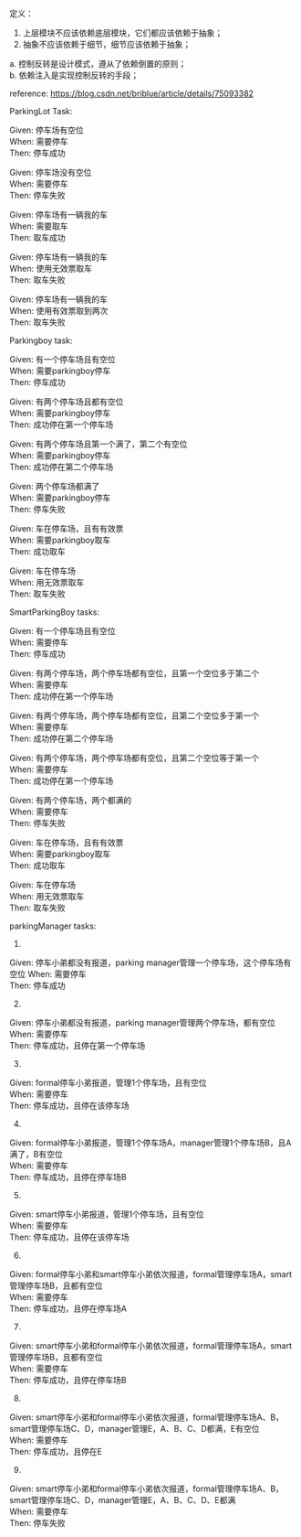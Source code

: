 定义：
1. 上层模块不应该依赖底层模块，它们都应该依赖于抽象；
2. 抽象不应该依赖于细节，细节应该依赖于抽象；

a. 控制反转是设计模式，遵从了依赖倒置的原则；  
b. 依赖注入是实现控制反转的手段；

reference:
https://blog.csdn.net/briblue/article/details/75093382

ParkingLot Task:

Given: 停车场有空位  
When: 需要停车  
Then: 停车成功  

Given: 停车场没有空位  
When: 需要停车  
Then: 停车失败  

Given: 停车场有一辆我的车  
When: 需要取车  
Then: 取车成功  

Given: 停车场有一辆我的车  
When: 使用无效票取车  
Then: 取车失败  

Given: 停车场有一辆我的车  
When: 使用有效票取到两次  
Then: 取车失败  

Parkingboy task:

Given: 有一个停车场且有空位  
When: 需要parkingboy停车  
Then: 停车成功  

Given: 有两个停车场且都有空位  
When: 需要parkingboy停车  
Then: 成功停在第一个停车场  

Given: 有两个停车场且第一个满了，第二个有空位  
When: 需要parkingboy停车  
Then: 成功停在第二个停车场  

Given: 两个停车场都满了  
When: 需要parkingboy停车  
Then: 停车失败  

Given: 车在停车场，且有有效票  
When: 需要parkingboy取车  
Then: 成功取车  

Given: 车在停车场  
When: 用无效票取车  
Then: 取车失败  

SmartParkingBoy tasks:

Given: 有一个停车场且有空位   
When: 需要停车  
Then: 停车成功  

Given: 有两个停车场，两个停车场都有空位，且第一个空位多于第二个     
When: 需要停车  
Then: 成功停在第一个停车场  

Given: 有两个停车场，两个停车场都有空位，且第二个空位多于第一个     
When: 需要停车  
Then: 成功停在第二个停车场 

Given: 有两个停车场，两个停车场都有空位，且第二个空位等于第一个     
When: 需要停车  
Then: 成功停在第一个停车场    

Given: 有两个停车场，两个都满的         
When: 需要停车  
Then: 停车失败  

Given: 车在停车场，且有有效票  
When: 需要parkingboy取车  
Then: 成功取车  

Given: 车在停车场  
When: 用无效票取车  
Then: 取车失败  

parkingManager tasks:

1.
Given: 停车小弟都没有报道，parking manager管理一个停车场，这个停车场有空位
When: 需要停车  
Then: 停车成功

2.
Given: 停车小弟都没有报道，parking manager管理两个停车场，都有空位
When: 需要停车  
Then: 停车成功，且停在第一个停车场

3.
Given: formal停车小弟报道，管理1个停车场，且有空位  
When: 需要停车  
Then: 停车成功，且停在该停车场  

4.
Given: formal停车小弟报道，管理1个停车场A，manager管理1个停车场B，且A满了，B有空位  
When: 需要停车  
Then: 停车成功，且停在停车场B

5.
Given: smart停车小弟报道，管理1个停车场，且有空位  
When: 需要停车  
Then: 停车成功，且停在该停车场  

6.
Given: formal停车小弟和smart停车小弟依次报道，formal管理停车场A，smart管理停车场B，且都有空位  
When: 需要停车  
Then: 停车成功，且停在停车场A

7.
Given: smart停车小弟和formal停车小弟依次报道，formal管理停车场A，smart管理停车场B，且都有空位  
When: 需要停车  
Then: 停车成功，且停在停车场B  

8.
Given: smart停车小弟和formal停车小弟依次报道，formal管理停车场A、B，smart管理停车场C、D，manager管理E，A、B、C、D都满，E有空位  
When: 需要停车  
Then: 停车成功，且停在E  

9.
Given: smart停车小弟和formal停车小弟依次报道，formal管理停车场A、B，smart管理停车场C、D，manager管理E，A、B、C、D、E都满  
When: 需要停车  
Then: 停车失败
  
